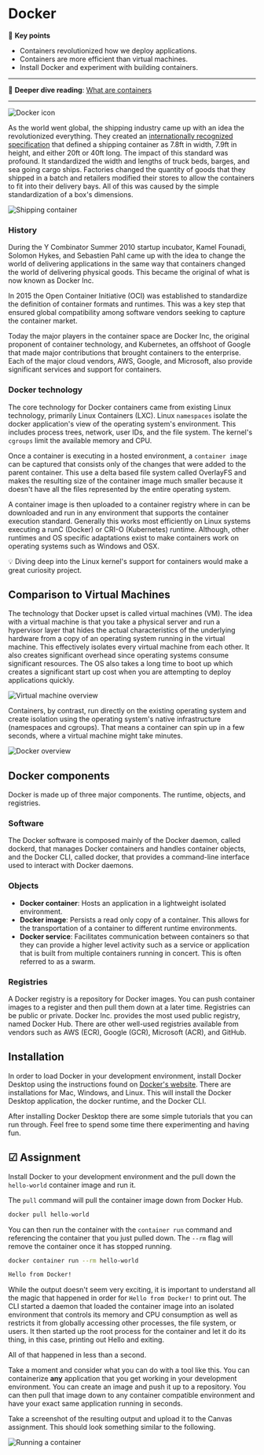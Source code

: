# Docker

🔑 **Key points**

- Containers revolutionized how we deploy applications.
- Containers are more efficient than virtual machines.
- Install Docker and experiment with building containers.

---

📖 **Deeper dive reading**: [What are containers](https://www.docker.com/resources/what-container/)

---

![Docker icon](dockerIcon.png)

As the world went global, the shipping industry came up with an idea the revolutionized everything. They created an [internationally recognized specification](https://cdn.standards.iteh.ai/samples/76912/7354663676144f8ab1a7b57cb573b0a6/ISO-668-2020.pdf) that defined a shipping container as 7.8ft in width, 7.9ft in height, and either 20ft or 40ft long. The impact of this standard was profound. It standardized the width and lengths of truck beds, barges, and sea going cargo ships. Factories changed the quantity of goods that they shipped in a batch and retailers modified their stores to allow the containers to fit into their delivery bays. All of this was caused by the simple standardization of a box's dimensions.

![Shipping container](shippingContainer.png)

### History

During the Y Combinator Summer 2010 startup incubator, Kamel Founadi, Solomon Hykes, and Sebastien Pahl came up with the idea to change the world of delivering applications in the same way that containers changed the world of delivering physical goods. This became the original of what is now known as Docker Inc.

In 2015 the Open Container Initiative (OCI) was established to standardize the definition of container formats and runtimes. This was a key step that ensured global compatibility among software vendors seeking to capture the container market.

Today the major players in the container space are Docker Inc, the original proponent of container technology, and Kubernetes, an offshoot of Google that made major contributions that brought containers to the enterprise. Each of the major cloud vendors, AWS, Google, and Microsoft, also provide significant services and support for containers.

### Docker technology

The core technology for Docker containers came from existing Linux technology, primarily Linux Containers (LXC). Linux `namespaces` isolate the docker application's view of the operating system's environment. This includes process trees, network, user IDs, and the file system. The kernel's `cgroups` limit the available memory and CPU.

Once a container is executing in a hosted environment, a `container image` can be captured that consists only of the changes that were added to the parent container. This use a delta based file system called OverlayFS and makes the resulting size of the container image much smaller because it doesn't have all the files represented by the entire operating system.

A container image is then uploaded to a container registry where in can be downloaded and run in any environment that supports the container execution standard. Generally this works most efficiently on Linux systems executing a runC (Docker) or CRI-O (Kubernetes) runtime. Although, other runtimes and OS specific adaptations exist to make containers work on operating systems such as Windows and OSX.

💡 Diving deep into the Linux kernel's support for containers would make a great curiosity project.

## Comparison to Virtual Machines

The technology that Docker upset is called virtual machines (VM). The idea with a virtual machine is that you take a physical server and run a hypervisor layer that hides the actual characteristics of the underlying hardware from a copy of an operating system running in the virtual machine. This effectively isolates every virtual machine from each other. It also creates significant overhead since operating systems consume significant resources. The OS also takes a long time to boot up which creates a significant start up cost when you are attempting to deploy applications quickly.

![Virtual machine overview](virtualMachineOverview.png)

Containers, by contrast, run directly on the existing operating system and create isolation using the operating system's native infrastructure (namespaces and cgroups). That means a container can spin up in a few seconds, where a virtual machine might take minutes.

![Docker overview](dockerOverview.png)

## Docker components

Docker is made up of three major components. The runtime, objects, and registries.

### Software

The Docker software is composed mainly of the Docker daemon, called dockerd, that manages Docker containers and handles container objects, and the Docker CLI, called docker, that provides a command-line interface used to interact with Docker daemons.

### Objects

- **Docker container**: Hosts an application in a lightweight isolated environment.
- **Docker image**: Persists a read only copy of a container. This allows for the transportation of a container to different runtime environments.
- **Docker service**: Facilitates communication between containers so that they can provide a higher level activity such as a service or application that is built from multiple containers running in concert. This is often referred to as a swarm.

### Registries

A Docker registry is a repository for Docker images. You can push container images to a register and then pull them down at a later time. Registries can be public or private. Docker Inc. provides the most used public registry, named Docker Hub. There are other well-used registries available from vendors such as AWS (ECR), Google (GCR), Microsoft (ACR), and GitHub.

## Installation

In order to load Docker in your development environment, install Docker Desktop using the instructions found on [Docker's website](https://docs.docker.com/get-docker/). There are installations for Mac, Windows, and Linux. This will install the Docker Desktop application, the docker runtime, and the Docker CLI.

After installing Docker Desktop there are some simple tutorials that you can run through. Feel free to spend some time there experimenting and having fun.

## ☑ Assignment

Install Docker to your development environment and the pull down the `hello-world` container image and run it.

The `pull` command will pull the container image down from Docker Hub.

```sh
docker pull hello-world
```

You can then run the container with the `container run` command and referencing the container that you just pulled down. The `--rm` flag will remove the container once it has stopped running.

```sh
docker container run --rm hello-world

Hello from Docker!
```

While the output doesn't seem very exciting, it is important to understand all the magic that happened in order for `Hello from Docker!` to print out. The CLI started a daemon that loaded the container image into an isolated environment that controls its memory and CPU consumption as well as restricts it from globally accessing other processes, the file system, or users. It then started up the root process for the container and let it do its thing, in this case, printing out Hello and exiting.

All of that happened in less than a second.

Take a moment and consider what you can do with a tool like this. You can containerize **any** application that you get working in your development environment. You can create an image and push it up to a repository. You can then pull that image down to any container compatible environment and have your exact same application running in seconds.

Take a screenshot of the resulting output and upload it to the Canvas assignment. This should look something similar to the following.

![Running a container](runningAContainer.png)
